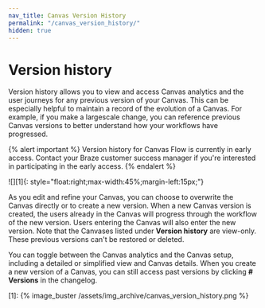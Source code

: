 ```yaml
---
nav_title: Canvas Version History
permalink: "/canvas_version_history/"
hidden: true
---
```


# Version history

Version history allows you to view and access Canvas analytics and the user journeys for any previous version of your Canvas. This can be especially helpful to maintain a record of the evolution of a Canvas. For example, if you make a largescale change, you can reference previous Canvas versions to better understand how your workflows have progressed.

{% alert important %}
Version history for Canvas Flow is currently in early access. Contact your Braze customer success manager if you're interested in participating in the early access.
{% endalert %}

![][1]{: style="float:right;max-width:45%;margin-left:15px;"}

As you edit and refine your Canvas, you can choose to overwrite the Canvas directly or to create a new version. When a new Canvas version is created, the users already in the Canvas will progress through the workflow of the new version. Users entering the Canvas will also enter the new version. Note that the Canvases listed under **Version history** are view-only. These previous versions can't be restored or deleted.

You can toggle between the Canvas analytics and the Canvas setup, including a detailed or simplified view and Canvas details. When you create a new version of a Canvas, you can still access past versions by clicking **# Versions** in the changelog.

[1]: {% image_buster /assets/img_archive/canvas_version_history.png %} 